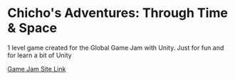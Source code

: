 # Chicho's Adventures: Through Time & Space
1 level game created for the Global Game Jam with Unity. Just for fun and for learn a bit of Unity

[Game Jam Site Link](https://globalgamejam.org/2022/games/chichos-adventures-trhough-time-space-8)
